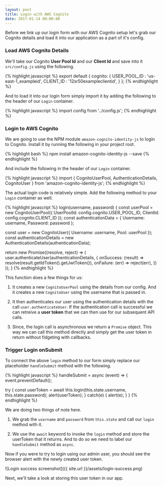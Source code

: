```yaml
---
layout: post
title: Login with AWS Cognito
date: 2017-01-14 00:00:00
---
```


Before we link up our login form with our AWS Cognito setup let's grab our Cognito details and load it into our application as a part of it's config.

### Load AWS Cognito Details

We'll take our Cognito **User Pool Id** and our **Client Id** and save into it `src/config.js` using the following.

{% highlight javascript %}
export default {
  cognito: {
    USER_POOL_ID : 'us-east-1_exampleid',
    CLIENT_ID : '12sr50exampleclientid',
  }
};
{% endhighlight %}

And to load it into our login form simply import it by adding the following to the header of our `Login` container.

{% highlight javascript %}
import config from '../config.js';
{% endhighlight %}

### Login to AWS Cognito

We are going to use the NPM module `amazon-cognito-identity-js` to login to Cognito. Install it by running the following in your project root.

{% highlight bash %}
npm install amazon-cognito-identity-js --save
{% endhighlight %}

And include the following in the header of our `Login` container.

{% highlight javascript %}
import {
  CognitoUserPool,
  AuthenticationDetails,
  CognitoUser
} from 'amazon-cognito-identity-js';
{% endhighlight %}

The actual login code is relatively simple. Add the following method to your `Login` container as well.

{% highlight javascript %}
login(username, password) {
  const userPool = new CognitoUserPool({
    UserPoolId: config.cognito.USER_POOL_ID,
    ClientId: config.cognito.CLIENT_ID
  });
  const authenticationData = {
    Username: username,
    Password: password
  };

  const user = new CognitoUser({ Username: username, Pool: userPool });
  const authenticationDetails = new AuthenticationDetails(authenticationData);

  return new Promise((resolve, reject) => (
    user.authenticateUser(authenticationDetails, {
      onSuccess: (result) => resolve(result.getIdToken().getJwtToken()),
      onFailure: (err) => reject(err),
    })
  ));
}
{% endhighlight %}

This function does a few things for us:

1. It creates a new `CognitoUserPool` using the details from our config. And it creates a new `CognitoUser` using the username that is passed in.

2. It then authenticates our user using the authentication details with the call `user.authenticateUser`. If the authentication call is successful we can retreive a **user token** that we can then use for our subsequent API calls.

3. Since, the login call is asynchronous we return a `Promise` object. This way we can call this method directly and simply get the user token in return without fidgeting with callbacks.

### Trigger Login onSubmit

To connect the above `login` method to our form simply replace our placeholder `handleSubmit` method with the following.

{% highlight javascript %}
handleSubmit = async (event) => {
  event.preventDefault();

  try {
    const userToken = await this.login(this.state.username, this.state.password);
    alert(userToken);
  }
  catch(e) {
    alert(e);
  }
}
{% endhighlight %}

We are doing two things of note here.

1. We grab the `username` and `password` from `this.state` and call our `login` method with it.

2. We use the `await` keyword to invoke the `login` method and store the userToken that it returns. And to do so we need to label our `handleSubmit` method as `async`.

Now if you were to try to login using our admin user, you should see the browser alert with the newly created user token.

![Login success screenshot]({{ site.url }}/assets/login-success.png)

Next, we'll take a look at storing this user token in our app.
